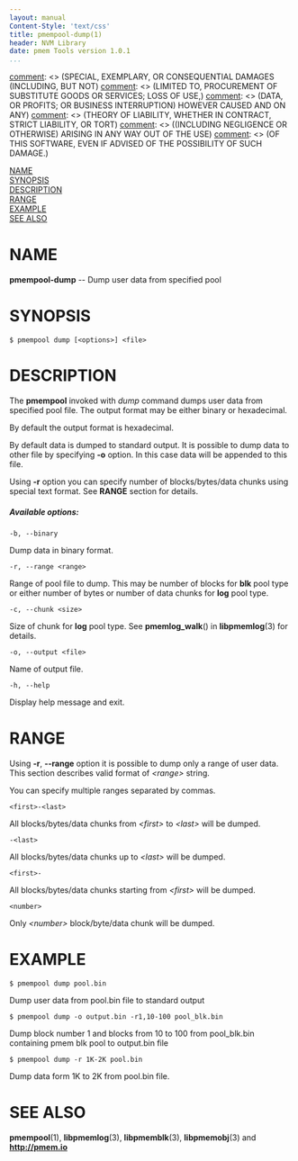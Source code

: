 ```yaml
---
layout: manual
Content-Style: 'text/css'
title: pmempool-dump(1)
header: NVM Library
date: pmem Tools version 1.0.1
...
```


[comment]: <> (Copyright 2016, Intel Corporation)

[comment]: <> (Redistribution and use in source and binary forms, with or without)
[comment]: <> (modification, are permitted provided that the following conditions)
[comment]: <> (are met:)
[comment]: <> (    * Redistributions of source code must retain the above copyright)
[comment]: <> (      notice, this list of conditions and the following disclaimer.)
[comment]: <> (    * Redistributions in binary form must reproduce the above copyright)
[comment]: <> (      notice, this list of conditions and the following disclaimer in)
[comment]: <> (      the documentation and/or other materials provided with the)
[comment]: <> (      distribution.)
[comment]: <> (    * Neither the name of the copyright holder nor the names of its)
[comment]: <> (      contributors may be used to endorse or promote products derived)
[comment]: <> (      from this software without specific prior written permission.)

[comment]: <> (THIS SOFTWARE IS PROVIDED BY THE COPYRIGHT HOLDERS AND CONTRIBUTORS)
[comment]: <> ("AS IS" AND ANY EXPRESS OR IMPLIED WARRANTIES, INCLUDING, BUT NOT)
[comment]: <> (LIMITED TO, THE IMPLIED WARRANTIES OF MERCHANTABILITY AND FITNESS FOR)
[comment]: <> (A PARTICULAR PURPOSE ARE DISCLAIMED. IN NO EVENT SHALL THE COPYRIGHT)
[comment]: <> (OWNER OR CONTRIBUTORS BE LIABLE FOR ANY DIRECT, INDIRECT, INCIDENTAL,)
[comment]: <> (SPECIAL, EXEMPLARY, OR CONSEQUENTIAL DAMAGES (INCLUDING, BUT NOT)
[comment]: <> (LIMITED TO, PROCUREMENT OF SUBSTITUTE GOODS OR SERVICES; LOSS OF USE,)
[comment]: <> (DATA, OR PROFITS; OR BUSINESS INTERRUPTION) HOWEVER CAUSED AND ON ANY)
[comment]: <> (THEORY OF LIABILITY, WHETHER IN CONTRACT, STRICT LIABILITY, OR TORT)
[comment]: <> ((INCLUDING NEGLIGENCE OR OTHERWISE) ARISING IN ANY WAY OUT OF THE USE)
[comment]: <> (OF THIS SOFTWARE, EVEN IF ADVISED OF THE POSSIBILITY OF SUCH DAMAGE.)

[comment]: <> (pmempool-dump.1 -- man page for pmempool-dump)

[NAME](#name)<br />
[SYNOPSIS](#synopsis)<br />
[DESCRIPTION](#description)<br />
[RANGE](#range)<br />
[EXAMPLE](#example)<br />
[SEE ALSO](#see-also)<br />


# NAME #

**pmempool-dump** -- Dump user data from specified pool


# SYNOPSIS #

```
$ pmempool dump [<options>] <file>
```


# DESCRIPTION #

The **pmempool** invoked with *dump* command dumps user data from specified pool file. The output format may be either binary or hexadecimal.

By default the output format is hexadecimal.

By default data is dumped to standard output. It is possible to dump data to other file by specifying **-o** option. In this case data will be appended to this
file.

Using **-r** option you can specify number of blocks/bytes/data chunks using special text format. See **RANGE** section for details.

##### Available options: #####

`-b, --binary`

Dump data in binary format.

`-r, --range <range>`

Range of pool file to dump. This may be number of blocks for **blk** pool type or either number of bytes or number of data chunks for **log** pool type.

`-c, --chunk <size>`

Size of chunk for **log** pool type. See **pmemlog_walk**() in **libpmemlog**(3) for details.

`-o, --output <file>`

Name of output file.

`-h, --help`

Display help message and exit.


# RANGE #

Using **-r**, **--range** option it is possible to dump only a range of user data. This section describes valid format of *\<range\>* string.

You can specify multiple ranges separated by commas.

`<first>-<last>`

All blocks/bytes/data chunks from *\<first\>* to *\<last\>* will be dumped.

`-<last>`

All blocks/bytes/data chunks up to *\<last\>* will be dumped.

`<first>-`

All blocks/bytes/data chunks starting from *\<first\>* will be dumped.

`<number>`

Only *\<number\>* block/byte/data chunk will be dumped.


# EXAMPLE #

```
$ pmempool dump pool.bin
```

Dump user data from pool.bin file to standard output

```
$ pmempool dump -o output.bin -r1,10-100 pool_blk.bin
```

Dump block number 1 and blocks from 10 to 100 from pool_blk.bin containing pmem blk pool to output.bin file

```
$ pmempool dump -r 1K-2K pool.bin
```

Dump data form 1K to 2K from pool.bin file.


# SEE ALSO #

**pmempool**(1), **libpmemlog**(3), **libpmemblk**(3), **libpmemobj**(3)
and **<http://pmem.io>**
